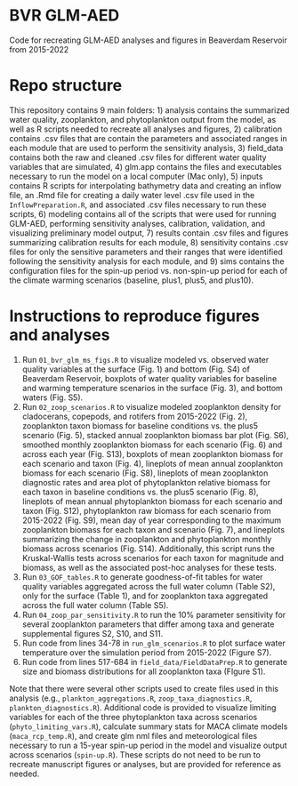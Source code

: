 # BVR GLM-AED

Code for recreating GLM-AED analyses and figures in Beaverdam Reservoir from 2015-2022

# Repo structure

This repository contains 9 main folders: 1) analysis contains the summarized water quality, zooplankton, and phytoplankton output from the model, as well as R scripts needed to recreate all analyses and figures, 2) calibration contains .csv files that are contain the parameters and associated ranges in each module that are used to perform the sensitivity analysis, 3) field_data contains both the raw and cleaned .csv files for different water quality variables that are simulated, 4) glm.app contains the files and executables necessary to run the model on a local computer (Mac only), 5) inputs contains R scripts for interpolating bathymetry data and creating an inflow file, an .Rmd file for creating a daily water level .csv file used in the `InflowPreparation.R`, and associated .csv files necessary to run these scripts, 6) modeling contains all of the scripts that were used for running GLM-AED, performing sensitivity analyses, calibration, validation, and visualizing preliminary model output, 7) results contain .csv files and figures summarizing calibration results for each module, 8) sensitivity contains .csv files for only the sensitive parameters and their ranges that were identified following the sensitivity analysis for each module, and 9) sims contains the configuration files for the spin-up period vs. non-spin-up period for each of the climate warming scenarios (baseline, plus1, plus5, and plus10).

# Instructions to reproduce figures and analyses

1.  Run `01_bvr_glm_ms_figs.R` to visualize modeled vs. observed water quality variables at the surface (Fig. 1) and bottom (Fig. S4) of Beaverdam Reservoir, boxplots of water quality variables for baseline and warming temperature scenarios in the surface (Fig. 3), and bottom waters (Fig. S5).
2.  Run `02_zoop_scenarios.R` to visualize modeled zooplankton density for cladocerans, copepods, and rotifers from 2015-2022 (Fig. 2), zooplankton taxon biomass for baseline conditions vs. the plus5 scenario (Fig. 5), stacked annual zooplankton biomass bar plot (Fig. S6), smoothed monthly zooplankton biomass for each scenario (Fig. 6) and across each year (Fig. S13), boxplots of mean zooplankton biomass for each scenario and taxon (Fig. 4), lineplots of mean annual zooplankton biomass for each scenario (Fig. S8), lineplots of mean zooplankton diagnostic rates and area plot of phytoplankton relative biomass for each taxon in baseline conditions vs. the plus5 scenario (Fig. 8), lineplots of mean annual phytoplankton biomass for each scenario and taxon (Fig. S12), phytoplankton raw biomass for each scenario from 2015-2022 (Fig. S9), mean day of year corresponding to the maximum zooplankton biomass for each taxon and scenario (Fig. 7), and lineplots summarizing the change in zooplankton and phytoplankton monthly biomass across scenarios (Fig. S14). Additionally, this script runs the Kruskal-Wallis tests across scenarios for each taxon for magnitude and biomass, as well as the associated post-hoc analyses for these tests.
3.  Run `03_GOF_tables.R` to generate goodness-of-fit tables for water quality variables aggregated across the full water column (Table S2), only for the surface (Table 1), and for zooplankton taxa aggregated across the full water column (Table S5).
4.  Run `04_zoop_par_sensitivity.R` to run the 10% parameter sensitivity for several zooplankton parameters that differ among taxa and generate supplemental figures S2, S10, and S11.
5.  Run code from lines 34-78 in `run_glm_scenarios.R` to plot surface water temperature over the simulation period from 2015-2022 (Figure S7).
6.  Run code from lines 517-684 in `field_data/FieldDataPrep.R` to generate size and biomass distributions for all zooplankton taxa (FIgure S1).

Note that there were several other scripts used to create files used in this analysis (e.g., `plankton_aggregations.R`, `zoop_taxa_diagnostics.R`, `plankton_diagnostics.R`). Additional code is provided to visualize limiting variables for each of the three phytoplankton taxa across scenarios (`phyto_limiting_vars.R`), calculate summary stats for MACA climate models (`maca_rcp_temp.R`), and create glm nml files and meteorological files necessary to run a 15-year spin-up period in the model and visualize output across scenarios (`spin-up.R`). These scripts do not need to be run to recreate manuscript figures or analyses, but are provided for reference as needed.
